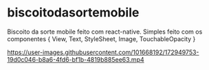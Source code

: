 # biscoitodasortemobile

Biscoito da sorte mobile feito com react-native.
Simples feito com os componentes { View, Text, StyleSheet, Image, TouchableOpacity }

https://user-images.githubusercontent.com/101668192/172949753-19d0c046-b8a6-4fd6-bf1b-4819b885ee63.mp4

